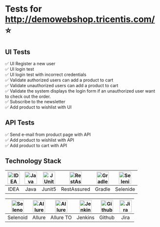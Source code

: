 # Tests for http://demowebshop.tricentis.com/ :star:

## UI Tests

:white_check_mark: UI Register a new user    
:white_check_mark: UI login test    
:white_check_mark: UI login test with incorrect credentials    
:white_check_mark: Validate authorized users can add a product to cart    
:white_check_mark: Validate unauthorized users can add a product to cart    
:white_check_mark: Validate the system displays the login form if an unauthorized user want to check out the order.   
:white_check_mark: Subscribe to the newsletter    
:white_check_mark: Add product to wishlist with UI 


## API Tests

:white_check_mark: Send e-mail from product page with API    
:white_check_mark: Add product to wishlist with API    
:white_check_mark: Add product to cart with API

## Technology Stack

| <a href="https://www.jetbrains.com/idea/"><img src="https://starchenkov.pro/qa-guru/img/skills/Intelij_IDEA.svg" width="40" height="40"  alt="IDEA"/></a> | <a href="https://www.jetbrains.com/idea/"><img src="https://starchenkov.pro/qa-guru/img/skills/Java.svg" width="40" height="40"  alt="Java"/></a> |<a href="https://www.jetbrains.com/idea/"><img src="https://starchenkov.pro/qa-guru/img/skills/JUnit5.svg" width="40" height="40"  alt="JUnit 5"/></a> | <a href="https://www.jetbrains.com/idea/"><img src="https://starchenkov.pro/qa-guru/img/skills/Rest-Assured.svg" width="40" height="40"  alt="RestAssured"/></a> | <a href="https://www.jetbrains.com/idea/"><img src="https://starchenkov.pro/qa-guru/img/skills/Gradle.svg" width="40" height="40"  alt="Gradle"/></a> |<a href="https://www.jetbrains.com/idea/"><img src="https://starchenkov.pro/qa-guru/img/skills/Selenide.svg" width="40" height="40"  alt="Selenide"/></a> |
| :---------: | :---------: | :---------: | :---------: | :---------: | :---------: |
| IDEA | Java | Junit5 | RestAssured | Gradle | Selenide |

| <a href="https://www.jetbrains.com/idea/"><img src="https://starchenkov.pro/qa-guru/img/skills/Selenoid.svg" width="40" height="40"  alt="Selenoid"/></a> | <a href="https://www.jetbrains.com/idea/"><img src="https://starchenkov.pro/qa-guru/img/skills/Allure_Report.svg" width="40" height="40"  alt="Allure"/></a> |<a href="https://www.jetbrains.com/idea/"><img src="https://starchenkov.pro/qa-guru/img/skills/Allure_EE.svg" width="40" height="40"  alt="Allure TestOps"/></a> | <a href="https://www.jetbrains.com/idea/"><img src="https://starchenkov.pro/qa-guru/img/skills/Jenkins.svg" width="40" height="40"  alt="Jenkins"/></a> | <a href="https://www.jetbrains.com/idea/"><img src="https://starchenkov.pro/qa-guru/img/skills/Github.svg" width="40" height="40"  alt="Github"/></a> |<a href="https://www.jetbrains.com/idea/"><img src="https://starchenkov.pro/qa-guru/img/skills/Jira.svg" width="40" height="40"  alt="Jira"/></a> |
| :---------: | :---------: | :---------: | :---------: | :---------: | :---------: |
| Selenoid | Allure | Allure TO | Jenkins | Github | Jira |
